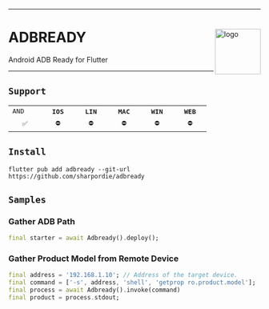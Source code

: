 <hr><div>
<a href="../.."><img align="right" height="91" src="https://user-images.githubusercontent.com/72373746/202394839-d673c37b-e9a7-4c31-ad0a-04cdc9e51308.png" alt="logo"></a>
<h1>ADBREADY</h1>
<p>Android ADB Ready for Flutter</p>
</div><hr>

## `Support`

<table>
  <tr>
    <td><samp>AND</samp></td>
    <th><samp>IOS</samp></th>
    <th><samp>LIN</samp></th>
    <th><samp>MAC</samp></th>
    <th><samp>WIN</samp></th>
    <th><samp>WEB</samp></th>
  </tr>
  <tr align="center">
    <td width="50"><samp>✅</samp></td>
    <td width="50"><samp>⛔</samp></td>
    <td width="50"><samp>⛔</samp></td>
    <td width="50"><samp>⛔</samp></td>
    <td width="50"><samp>⛔</samp></td>
    <td width="50"><samp>⛔</samp></td>
  </tr>
</table>

## `Install`

```shell
flutter pub add adbready --git-url https://github.com/sharpordie/adbready
```

## `Samples`

### Gather ADB Path

```dart
final starter = await Adbready().deploy();
```

### Gather Product Model from Remote Device

```dart
final address = '192.168.1.10'; // Address of the target device.
final command = ['-s', address, 'shell', 'getprop ro.product.model'];
final process = await Adbready().invoke(command)
final product = process.stdout;
```
